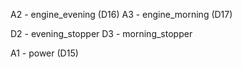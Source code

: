 A2 - engine_evening    (D16)
A3 - engine_morning    (D17)

D2 - evening_stopper
D3 - morning_stopper

A1 - power    (D15)
